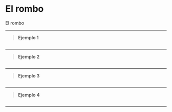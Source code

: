 ﻿# El rombo

El rombo

---

> **Ejemplo 1**

```

```

---

> **Ejemplo 2**

```

```

---

> **Ejemplo 3**

```

```

---

> **Ejemplo 4**

```

```

---

